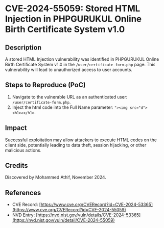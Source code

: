 # **CVE-2024-55059: Stored HTML Injection in PHPGURUKUL Online Birth Certificate System v1.0**

## **Description**

A stored HTML Injection vulnerability was identified in PHPGURUKUL Online Birth Certificate System v1.0 in the `/user/certificate-form.php` page. This vulnerability will lead to unauthorized access to user accounts.

## **Steps to Reproduce (PoC)**

1. Navigate to the vulnerable URL as an authenticated user: `/user/certificate-form.php`.
2. Inject the html code into the Full Name parameter: `"><img src="d"> <h1>a</h1>`.

## **Impact**

Successful exploitation may allow attackers to execute HTML codes on the client side, potentially leading to data theft, session hijacking, or other malicious actions.

## **Credits**

Discovered by Mohammed Athif, November 2024.

## **References**

- CVE Record: [https://www.cve.org/CVERecord?id=CVE-2024-53365](https://www.cve.org/CVERecord?id=CVE-2024-55059)
- NVD Entry: [https://nvd.nist.gov/vuln/details/CVE-2024-53365](https://nvd.nist.gov/vuln/detail/CVE-2024-55059)
